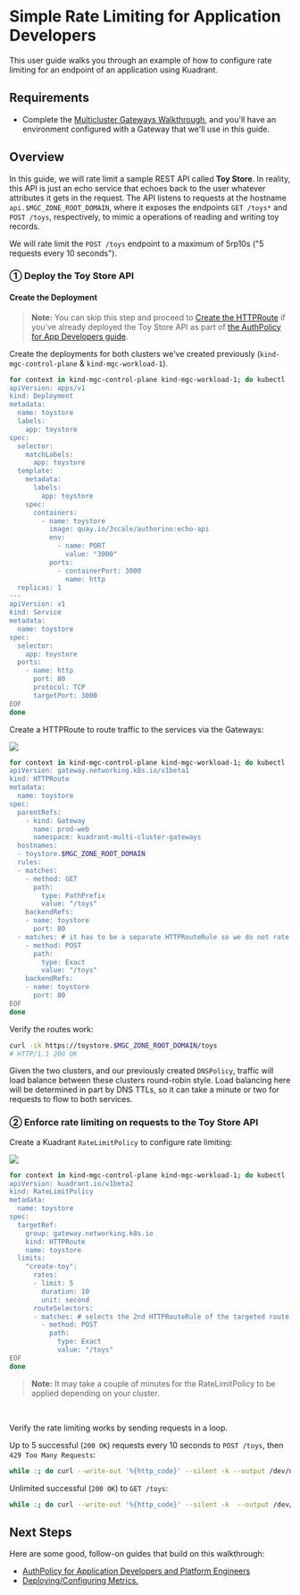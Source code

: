 # Simple Rate Limiting for Application Developers

This user guide walks you through an example of how to configure rate limiting for an endpoint of an application using Kuadrant.

## Requirements

- Complete the [Multicluster Gateways Walkthrough](./multicluster-gateways-walkthrough.md), and you'll have an environment configured with a Gateway that we'll use in this guide.

## Overview

In this guide, we will rate limit a sample REST API called **Toy Store**. In reality, this API is just an echo service that echoes back to the user whatever attributes it gets in the request. The API listens to requests at the hostname `api.$MGC_ZONE_ROOT_DOMAIN`, where it exposes the endpoints `GET /toys*` and `POST /toys`, respectively, to mimic a operations of reading and writing toy records.

We will rate limit the `POST /toys` endpoint to a maximum of 5rp10s ("5 requests every 10 seconds").

### ① Deploy the Toy Store API

#### Create the Deployment

> **Note:** You can skip this step and proceed to [Create the HTTPRoute](#create-the-httproute) if you've already deployed the Toy Store API as part of [the AuthPolicy for App Developers guide](https://docs.kuadrant.io/kuadrant-operator/doc/user-guides/auth-for-app-devs-and-platform-engineers/#2-deploy-the-toy-store-sample-application-persona-app-developer).

Create the deployments for both clusters we've created previously (`kind-mgc-control-plane` & `kind-mgc-workload-1`).

```bash
for context in kind-mgc-control-plane kind-mgc-workload-1; do kubectl --context $context apply -f - <<EOF
apiVersion: apps/v1
kind: Deployment
metadata:
  name: toystore
  labels:
    app: toystore
spec:
  selector:
    matchLabels:
      app: toystore
  template:
    metadata:
      labels:
        app: toystore
    spec:
      containers:
        - name: toystore
          image: quay.io/3scale/authorino:echo-api
          env:
            - name: PORT
              value: "3000"
          ports:
            - containerPort: 3000
              name: http
  replicas: 1
---
apiVersion: v1
kind: Service
metadata:
  name: toystore
spec:
  selector:
    app: toystore
  ports:
    - name: http
      port: 80
      protocol: TCP
      targetPort: 3000
EOF
done
```

Create a HTTPRoute to route traffic to the services via the Gateways:

![](https://i.imgur.com/rdN8lo3.png)

```sh
for context in kind-mgc-control-plane kind-mgc-workload-1; do kubectl --context $context apply -f - <<EOF
apiVersion: gateway.networking.k8s.io/v1beta1
kind: HTTPRoute
metadata:
  name: toystore
spec:
  parentRefs:
    - kind: Gateway
      name: prod-web
      namespace: kuadrant-multi-cluster-gateways
  hostnames:
  - toystore.$MGC_ZONE_ROOT_DOMAIN
  rules:
  - matches:
    - method: GET
      path:
        type: PathPrefix
        value: "/toys"
    backendRefs:
    - name: toystore
      port: 80
  - matches: # it has to be a separate HTTPRouteRule so we do not rate limit other endpoints
    - method: POST
      path:
        type: Exact
        value: "/toys"
    backendRefs:
    - name: toystore
      port: 80
EOF
done
```

Verify the routes work:

```sh
curl -ik https://toystore.$MGC_ZONE_ROOT_DOMAIN/toys
# HTTP/1.1 200 OK
```

Given the two clusters, and our previously created `DNSPolicy`, traffic will load balance between these clusters round-robin style. Load balancing here will be determined in part by DNS TTLs, so it can take a minute or two for requests to flow to both services.

### ② Enforce rate limiting on requests to the Toy Store API

Create a Kuadrant `RateLimitPolicy` to configure rate limiting:

![](https://i.imgur.com/2A9sXXs.png)

```sh
for context in kind-mgc-control-plane kind-mgc-workload-1; do kubectl --context $context apply -f - <<EOF
apiVersion: kuadrant.io/v1beta2
kind: RateLimitPolicy
metadata:
  name: toystore
spec:
  targetRef:
    group: gateway.networking.k8s.io
    kind: HTTPRoute
    name: toystore
  limits:
    "create-toy":
      rates:
      - limit: 5
        duration: 10
        unit: second
      routeSelectors:
      - matches: # selects the 2nd HTTPRouteRule of the targeted route
        - method: POST
          path:
            type: Exact
            value: "/toys"
EOF
done
```

> **Note:** It may take a couple of minutes for the RateLimitPolicy to be applied depending on your cluster.

<br/>

Verify the rate limiting works by sending requests in a loop.

Up to 5 successful (`200 OK`) requests every 10 seconds to `POST /toys`, then `429 Too Many Requests`:

```sh
while :; do curl --write-out '%{http_code}' --silent -k --output /dev/null https://toystore.$MGC_ZONE_ROOT_DOMAIN/toys -X POST | egrep --color "\b(429)\b|$"; sleep 1; done
```

Unlimited successful (`200 OK`) to `GET /toys`:

```sh
while :; do curl --write-out '%{http_code}' --silent -k  --output /dev/null https://toystore.$MGC_ZONE_ROOT_DOMAIN/toys | egrep --color "\b(429)\b|$"; sleep 1; done
```

## Next Steps

Here are some good, follow-on guides that build on this walkthrough:

* [AuthPolicy for Application Developers and Platform Engineers](https://docs.kuadrant.io/kuadrant-operator/doc/user-guides/auth-for-app-devs-and-platform-engineers/)
* [Deploying/Configuring Metrics.](./metrics-walkthrough.md)
